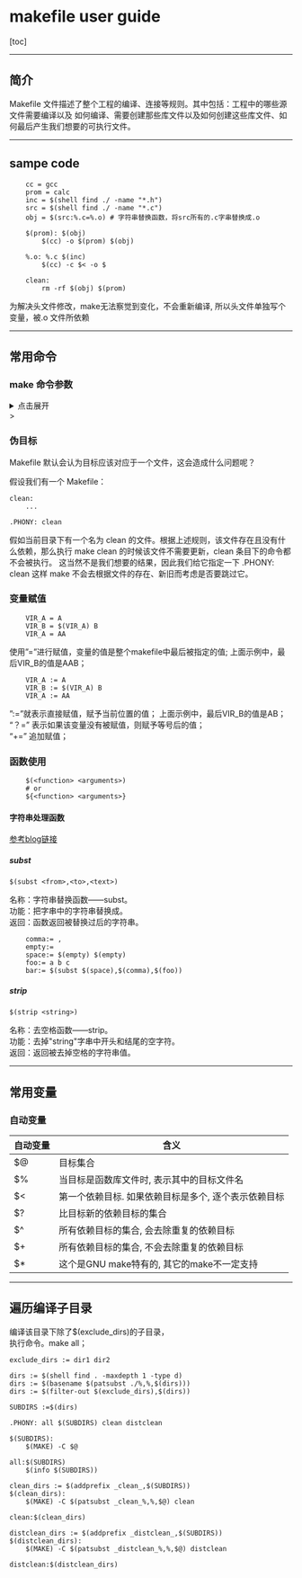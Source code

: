 # makefile user guide
[toc]

***
## 简介
Makefile 文件描述了整个工程的编译、连接等规则。其中包括：工程中的哪些源文件需要编译以及
如何编译、需要创建那些库文件以及如何创建这些库文件、如何最后产生我们想要的可执行文件。

***
## sampe code

```
	cc = gcc
	prom = calc
	inc = $(shell find ./ -name "*.h")
	src = $(shell find ./ -name "*.c")
	obj = $(src:%.c=%.o) # 字符串替换函数，将src所有的.c字串替换成.o
	 
	$(prom): $(obj)
	    $(cc) -o $(prom) $(obj)
	 
	%.o: %.c $(inc)
	    $(cc) -c $< -o $

	clean:
		rm -rf $(obj) $(prom)
```

为解决头文件修改，make无法察觉到变化，不会重新编译,
所以头文件单独写个变量，被.o 文件所依赖

***
## 常用命令
### make 命令参数

<details>
<summary>点击展开</summary>>

参数 | 详解
--- | ---
-b, -m             |         Ignored for compatibility.
-B, --always-make  |         Unconditionally make all targets.
-C DIRECTORY, --directory=DIRECTORY | Change to DIRECTORY before doing anything.
-d                 |        Print lots of debugging information.
--debug[=FLAGS]    |        Print various types of debugging information.
-e, --environment-overrides | Environment variables override makefiles.
-f FILE, --file=FILE, --makefile=FILE | Read FILE as a makefile.
-h, --help         |        Print this message and exit.
-i, --ignore-errors |       Ignore errors from commands.
-I DIRECTORY, --include-dir=DIRECTORY | Search DIRECTORY for included makefiles.
-j [N], --jobs[=N]  |       Allow N jobs at once; infinite jobs with no arg.
-k, --keep-going    |       Keep going when some targets can't be made.
-l [N], --load-average[=N], --max-load[=N] | Don't start multiple jobs unless load is below N.
-L, --check-symlink-times |  Use the latest mtime between symlinks and target.
-n, --just-print, --dry-run, --recon |Don't actually run any commands; just print them.
-o FILE, --old-file=FILE, --assume-old=FILE | Consider FILE to be very old and don't remake it.
-p, --print-data-base    |   Print make's internal database.
-q, --question           |  Run no commands; exit status says if up to date.
-r, --no-builtin-rules   |   Disable the built-in implicit rules.
-R, --no-builtin-variables | Disable the built-in variable settings.
-s, --silent, --quiet   |    Don't echo commands.
-S, --no-keep-going, --stop | Turns off -k.
-t, --touch          |      Touch targets instead of remaking them.
-v, --version        |      Print the version number of make and exit.
-w, --print-directory   |   Print the current directory.
--no-print-directory    |   Turn off -w, even if it was turned on implicitly.
-W FILE, --what-if=FILE, --new-file=FILE, --assume-new=FILE | Consider FILE to be infinitely new.
--warn-undefined-variables |  Warn when an undefined variable is referenced.
-N OPTION, --NeXT-option=OPTION | Turn on value of NeXT OPTION

</details>>

### 伪目标

Makefile 默认会认为目标应该对应于一个文件，这会造成什么问题呢？

假设我们有一个 Makefile：

```
clean:
    ...

.PHONY: clean
```

假如当前目录下有一个名为 clean 的文件。根据上述规则，该文件存在且没有什么依赖，那么执行 make clean 的时候该文件不需要更新，clean 条目下的命令都不会被执行。
这当然不是我们想要的结果，因此我们给它指定一下 .PHONY: clean 这样 make 不会去根据文件的存在、新旧而考虑是否要跳过它。

### 变量赋值
```
	VIR_A = A
	VIR_B = $(VIR_A) B
	VIR_A = AA
```
使用”=”进行赋值，变量的值是整个makefile中最后被指定的值;
上面示例中，最后VIR_B的值是AAB；


```
	VIR_A := A
	VIR_B := $(VIR_A) B
	VIR_A := AA
```
”:=”就表示直接赋值，赋予当前位置的值；
上面示例中，最后VIR_B的值是AB；  
“？=” 表示如果该变量没有被赋值，则赋予等号后的值；  
“+=” 追加赋值；

### 函数使用

```
	$(<function> <arguments>) 
	# or
	${<function> <arguments>}
```

#### 字符串处理函数

[参考blog链接](https://blog.csdn.net/yangxuan0261/article/details/52060582#strip-string)

##### subst

```
$(subst <from>,<to>,<text>)
```

名称：字符串替换函数——subst。  
功能：把字串<text>中的<from>字符串替换成<to>。  
返回：函数返回被替换过后的字符串。  

```
	comma:= ,
	empty:=
	space:= $(empty) $(empty)
	foo:= a b c
	bar:= $(subst $(space),$(comma),$(foo))
```

##### strip
```
$(strip <string>)
```
名称：去空格函数——strip。  
功能：去掉"string"字串中开头和结尾的空字符。  
返回：返回被去掉空格的字符串值。  


***
## 常用变量
### 自动变量

自动变量 | 含义
--- | ---
$@  | 目标集合
$%  | 当目标是函数库文件时, 表示其中的目标文件名
$<  | 第一个依赖目标. 如果依赖目标是多个, 逐个表示依赖目标
$?  | 比目标新的依赖目标的集合
$^  | 所有依赖目标的集合, 会去除重复的依赖目标
$+  | 所有依赖目标的集合, 不会去除重复的依赖目标
$*  | 这个是GNU make特有的, 其它的make不一定支持

***

## 遍历编译子目录

编译该目录下除了$(exclude_dirs)的子目录，  
执行命令。make all；

```
exclude_dirs := dir1 dir2

dirs := $(shell find . -maxdepth 1 -type d)
dirs := $(basename $(patsubst ./%,%,$(dirs)))
dirs := $(filter-out $(exclude_dirs),$(dirs))

SUBDIRS :=$(dirs)

.PHONY: all $(SUBDIRS) clean distclean

$(SUBDIRS):
	$(MAKE) -C $@

all:$(SUBDIRS)
	$(info $(SUBDIRS))

clean_dirs := $(addprefix _clean_,$(SUBDIRS))
$(clean_dirs):
	$(MAKE) -C $(patsubst _clean_%,%,$@) clean

clean:$(clean_dirs)

distclean_dirs := $(addprefix _distclean_,$(SUBDIRS))
$(distclean_dirs):
	$(MAKE) -C $(patsubst _distclean_%,%,$@) distclean

distclean:$(distclean_dirs)

```







